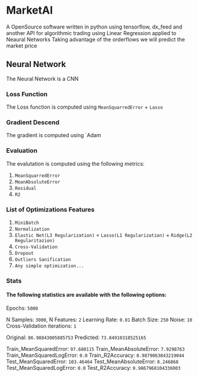# MarketAI
A OpenSource software written in python using tensorflow, dx_feed and another API for algorithmic trading using Linear Regression applied to Neaural Networks
Taking advantage of the orderflows we will predict the market price

## Neural Network
The Neural Network is a CNN 

### Loss Function
The Loss function is computed using `MeanSquarredError` + `Lasso`


### Gradient Descend
The gradient is computed using `Adam


### Evaluation
The evalutation is computed using the following metrics:
1) `MeanSquarredError`
2) `MeanAbsoluteError`
3) `Residual`
4) `R2`


### List of Optimizations Features
1) `MiniBatch`
2) `Normalization`
3) `Elastic Net(L3 Regularization)` = `Lasso(L1 Regularization)` + `Ridge(L2 Regularitazion)`
4) `Cross-Validation`
5) `Dropout`
6) `Outliers Sanification`
7) `Any simple optimization...`


### Stats
#### The following statistics are available with the following options:
Epochs: `5000`


N Samples: `3000`, N Features: `2`
Learning Rate: `0.01`
Batch Size: `250`
Noise: `10`
Cross-Validation iterations: `1`

Original:  `86.98843005885753`
Predicted:  `73.84910318525165` 

Train_MeanSquaredError:  `97.680115`
Train_MeanAbsoluteError:  `7.9298763`
Train_MeanSquaredLogError:  `0.0`
Train_R2Accuracy:  `0.9879063843219044`
Test_MeanSquaredError:  `103.46464`
Test_MeanAbsoluteError:  `8.246868`
Test_MeanSquaredLogError:  `0.0`
Test_R2Accuracy:  `0.9867968104336003`
